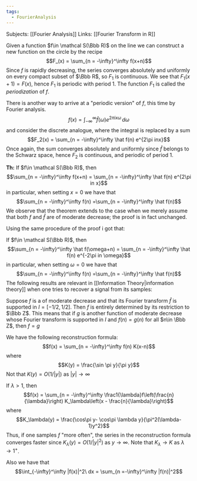 ```yaml
---
tags:
  - FourierAnalysis
---
```

Subjects: [[Fourier Analysis]]
Links: [[Fourier Transform in R]]

Given a function $f\in \mathcal S(\Bbb R)$ on the line we can construct a new function on the circle by the recipe $$F_(x) = \sum_{n = -\infty}^\infty f(x+n)$$Since $f$ is rapidly decreasing, the series converges absolutely and uniformly on every compact subset of $\Bbb R$, so $F_1$ is continuous. We see that $F_1(x+1) = F(x)$, hence $F_1$ is periodic with period $1$. The function $F_1$ is called the *periodization* of $f$.

There is another way to arrive at a "periodic version" of $f$, this time by Fourier analysis. $$f(x) = \int_{-\infty}^\infty \hat f(\omega) e^{2\pi i x \omega}\, d\omega$$and consider the discrete analogue, where the integral is replaced by a sum $$F_2(x) = \sum_{n = -\infty}^\infty \hat f(n) e^{2\pi inx}$$Once again, the sum converges absolutely and uniformly since $\hat f$ belongs to the Schwarz space, hence $F_2$ is continuous, and periodic of period $1$. 

**Th:** If $f\in \mathcal S(\Bbb R)$, then $$\sum_{n = -\infty}^\infty f(x+n) = \sum_{n = -\infty}^\infty \hat f(n) e^{2\pi in x}$$in particular, when setting $x = 0$ we have that $$\sum_{n = -\infty}^\infty f(n) =\sum_{n = -\infty}^\infty \hat f(n)$$
We observe that the theorem extends to the case when we merely assume that both $f$ and $\hat f$ are of moderate decrease; the proof is in fact unchanged.

Using the same procedure of the proof i got that:

If $f\in \mathcal S(\Bbb R)$, then $$\sum_{n = -\infty}^\infty \hat f(\omega+n) = \sum_{n = -\infty}^\infty \hat f(n) e^{-2\pi in \omega}$$in particular, when setting $\omega = 0$ we have that $$\sum_{n = -\infty}^\infty f(n) =\sum_{n = -\infty}^\infty \hat f(n)$$
The following results are relevant in [[Information Theory|information theory]] when one tries to recover a signal from its samples:

Suppose $f$ is a of moderate decrease and that its Fourier transform $\hat f$ is supported in $I = [-1/2, 1/2]$. Then $f$ is entirely determined by its restriction to $\Bbb Z$. This means that if $g$ is another function of moderate decrease whose Fourier transform is supported in $I$ and $f(n) = g(n)$ for all $n\in \Bbb Z$, then $f = g$

We have the following reconstruction formula: $$f(x) = \sum_{n = -\infty}^\infty f(n) K(x-n)$$where $$K(y) = \frac{\sin \pi y}{\pi y}$$Not that $K(y) = O(1/|y|)$ as $|y|\to \infty$

If $\lambda > 1$, then $$f(x) = \sum_{n = -\infty}^\infty \frac1{\lambda}f\left(\frac{n}{\lambda}\right) K_\lambda\left(x - \frac{n}{\lambda}\right)$$where $$K_\lambda(y) = \frac{\cos\pi y- \cos\pi \lambda y}{\pi^2(\lambda-1)y^2}$$Thus, if one samples $f$ "more often", the series in the reconstruction formula converges faster since $K_\lambda(y) = O(1/|y|^2)$ as $y\to \infty$. Note that $K_\lambda \to K$ as $\lambda \to 1^+$. 

Also we have that $$\int_{-\infty}^\infty |f(x)|^2\ dx = \sum_{n =-\infty}^\infty |f(n)|^2$$
